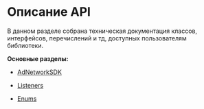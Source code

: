 # Описание API
В данном разделе собрана техническая документация классов, интерфейсов, перечислений и тд, доступных пользователям библиотеки.

**Основные разделы:**

-   [AdNetworkSDK](methods/AdNetworkSDK.md)
    
-   [Listeners](listeners/listeners.md)
    
-   [Enums](enums/enums.md)